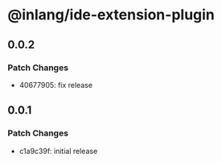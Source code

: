 # @inlang/ide-extension-plugin

## 0.0.2

### Patch Changes

- 40677905: fix release

## 0.0.1

### Patch Changes

- c1a9c39f: initial release
